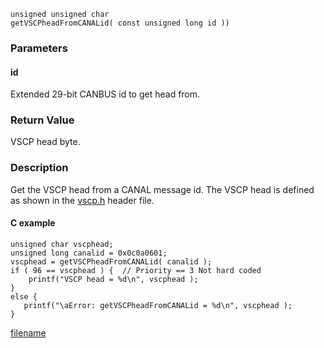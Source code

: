 

```clike
unsigned unsigned char 
getVSCPheadFromCANALid( const unsigned long id ))
```

### Parameters

#### id
Extended 29-bit CANBUS id to get head from.

### Return Value
VSCP head byte.

### Description
Get the VSCP head from a CANAL message id. The VSCP head is defined as shown in the [vscp.h](https://github.com/grodansparadis/vscp_software/blob/master/src/vscp/common/vscp.h) header file. 

#### C example

```clike
unsigned char vscphead;
unsigned long canalid = 0x0c0a0601;
vscphead = getVSCPheadFromCANALid( canalid );
if ( 96 == vscphead ) {  // Priority == 3 Not hard coded
    printf("VSCP head = %d\n", vscphead );
}
else {
   printf("\aError: getVSCPheadFromCANALid = %d\n", vscphead );
}
```



[filename](./bottom_copyright.md ':include')
